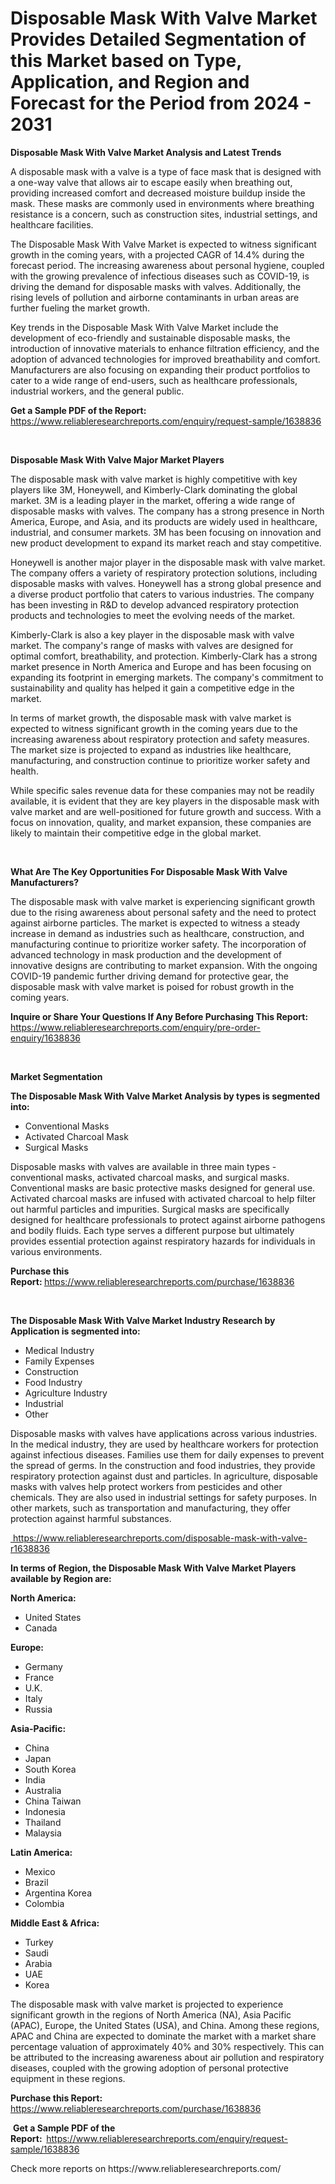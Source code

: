 <p><h1>Disposable Mask With Valve Market Provides Detailed Segmentation of this Market based on Type, Application, and Region and Forecast for the Period from 2024 - 2031</h1></p><p><strong>Disposable Mask With Valve Market Analysis and Latest Trends</strong></p>
<p><p>A disposable mask with a valve is a type of face mask that is designed with a one-way valve that allows air to escape easily when breathing out, providing increased comfort and decreased moisture buildup inside the mask. These masks are commonly used in environments where breathing resistance is a concern, such as construction sites, industrial settings, and healthcare facilities.</p><p>The Disposable Mask With Valve Market is expected to witness significant growth in the coming years, with a projected CAGR of 14.4% during the forecast period. The increasing awareness about personal hygiene, coupled with the growing prevalence of infectious diseases such as COVID-19, is driving the demand for disposable masks with valves. Additionally, the rising levels of pollution and airborne contaminants in urban areas are further fueling the market growth.</p><p>Key trends in the Disposable Mask With Valve Market include the development of eco-friendly and sustainable disposable masks, the introduction of innovative materials to enhance filtration efficiency, and the adoption of advanced technologies for improved breathability and comfort. Manufacturers are also focusing on expanding their product portfolios to cater to a wide range of end-users, such as healthcare professionals, industrial workers, and the general public.</p></p>
<p><strong>Get a Sample PDF of the Report:&nbsp;</strong> <a href="https://www.reliableresearchreports.com/enquiry/request-sample/1638836">https://www.reliableresearchreports.com/enquiry/request-sample/1638836</a></p>
<p>&nbsp;</p>
<p><strong>Disposable Mask With Valve Major Market Players</strong></p>
<p><p>The disposable mask with valve market is highly competitive with key players like 3M, Honeywell, and Kimberly-Clark dominating the global market. 3M is a leading player in the market, offering a wide range of disposable masks with valves. The company has a strong presence in North America, Europe, and Asia, and its products are widely used in healthcare, industrial, and consumer markets. 3M has been focusing on innovation and new product development to expand its market reach and stay competitive.</p><p>Honeywell is another major player in the disposable mask with valve market. The company offers a variety of respiratory protection solutions, including disposable masks with valves. Honeywell has a strong global presence and a diverse product portfolio that caters to various industries. The company has been investing in R&D to develop advanced respiratory protection products and technologies to meet the evolving needs of the market.</p><p>Kimberly-Clark is also a key player in the disposable mask with valve market. The company's range of masks with valves are designed for optimal comfort, breathability, and protection. Kimberly-Clark has a strong market presence in North America and Europe and has been focusing on expanding its footprint in emerging markets. The company's commitment to sustainability and quality has helped it gain a competitive edge in the market.</p><p>In terms of market growth, the disposable mask with valve market is expected to witness significant growth in the coming years due to the increasing awareness about respiratory protection and safety measures. The market size is projected to expand as industries like healthcare, manufacturing, and construction continue to prioritize worker safety and health.</p><p>While specific sales revenue data for these companies may not be readily available, it is evident that they are key players in the disposable mask with valve market and are well-positioned for future growth and success. With a focus on innovation, quality, and market expansion, these companies are likely to maintain their competitive edge in the global market.</p></p>
<p>&nbsp;</p>
<p><strong>What Are The Key Opportunities For Disposable Mask With Valve Manufacturers?</strong></p>
<p><p>The disposable mask with valve market is experiencing significant growth due to the rising awareness about personal safety and the need to protect against airborne particles. The market is expected to witness a steady increase in demand as industries such as healthcare, construction, and manufacturing continue to prioritize worker safety. The incorporation of advanced technology in mask production and the development of innovative designs are contributing to market expansion. With the ongoing COVID-19 pandemic further driving demand for protective gear, the disposable mask with valve market is poised for robust growth in the coming years.</p></p>
<p><strong>Inquire or Share Your Questions If Any Before Purchasing This Report:</strong> <a href="https://www.reliableresearchreports.com/enquiry/pre-order-enquiry/1638836">https://www.reliableresearchreports.com/enquiry/pre-order-enquiry/1638836</a></p>
<p>&nbsp;</p>
<p><strong>Market Segmentation</strong></p>
<p><strong>The Disposable Mask With Valve Market Analysis by types is segmented into:</strong></p>
<p><ul><li>Conventional Masks</li><li>Activated Charcoal Mask</li><li>Surgical Masks</li></ul></p>
<p><p>Disposable masks with valves are available in three main types - conventional masks, activated charcoal masks, and surgical masks. Conventional masks are basic protective masks designed for general use. Activated charcoal masks are infused with activated charcoal to help filter out harmful particles and impurities. Surgical masks are specifically designed for healthcare professionals to protect against airborne pathogens and bodily fluids. Each type serves a different purpose but ultimately provides essential protection against respiratory hazards for individuals in various environments.</p></p>
<p><strong>Purchase this Report:&nbsp;</strong><a href="https://www.reliableresearchreports.com/purchase/1638836">https://www.reliableresearchreports.com/purchase/1638836</a></p>
<p>&nbsp;</p>
<p><strong>The Disposable Mask With Valve Market Industry Research by Application is segmented into:</strong></p>
<p><ul><li>Medical Industry</li><li>Family Expenses</li><li>Construction</li><li>Food Industry</li><li>Agriculture Industry</li><li>Industrial</li><li>Other</li></ul></p>
<p><p>Disposable masks with valves have applications across various industries. In the medical industry, they are used by healthcare workers for protection against infectious diseases. Families use them for daily expenses to prevent the spread of germs. In the construction and food industries, they provide respiratory protection against dust and particles. In agriculture, disposable masks with valves help protect workers from pesticides and other chemicals. They are also used in industrial settings for safety purposes. In other markets, such as transportation and manufacturing, they offer protection against harmful substances.</p></p>
<p><a href="https://www.reliableresearchreports.com/disposable-mask-with-valve-r1638836">&nbsp;https://www.reliableresearchreports.com/disposable-mask-with-valve-r1638836</a></p>
<p><strong>In terms of Region, the Disposable Mask With Valve Market Players available by Region are:</strong></p>
<p>
    <p> <strong> North America: </strong>
        <ul>
            <li>United States</li>
            <li>Canada</li>
        </ul>
        </p> 
    <p> <strong> Europe: </strong>
        <ul>
            <li>Germany</li>
            <li>France</li>
            <li>U.K.</li>
            <li>Italy</li>
            <li>Russia</li>
        </ul>
        </p> 
    <p> <strong> Asia-Pacific: </strong>
        <ul>
            <li>China</li>
            <li>Japan</li>
            <li>South Korea</li>
            <li>India</li>
            <li>Australia</li>
            <li>China Taiwan</li>
            <li>Indonesia</li>
            <li>Thailand</li>
            <li>Malaysia</li>
        </ul>
        </p> 
    <p> <strong> Latin America: </strong>
        <ul>
            <li>Mexico</li>
            <li>Brazil</li>
            <li>Argentina Korea</li>
            <li>Colombia</li>
        </ul>
        </p> 
    <p> <strong> Middle East & Africa: </strong>
        <ul>
            <li>Turkey</li>
            <li>Saudi</li>
            <li>Arabia</li>
            <li>UAE</li>
            <li>Korea</li>
        </ul>
    </p>
    </p>
<p><p>The disposable mask with valve market is projected to experience significant growth in the regions of North America (NA), Asia Pacific (APAC), Europe, the United States (USA), and China. Among these regions, APAC and China are expected to dominate the market with a market share percentage valuation of approximately 40% and 30% respectively. This can be attributed to the increasing awareness about air pollution and respiratory diseases, coupled with the growing adoption of personal protective equipment in these regions.</p></p>
<p><strong>Purchase this Report: </strong><a href="https://www.reliableresearchreports.com/purchase/1638836">https://www.reliableresearchreports.com/purchase/1638836</a></p>
<p>&nbsp;<strong>Get a Sample PDF of the Report:&nbsp;&nbsp;</strong><a href="https://www.reliableresearchreports.com/enquiry/request-sample/1638836">https://www.reliableresearchreports.com/enquiry/request-sample/1638836</a></p>
<p><strong></strong></p>
<p>Check more reports on https://www.reliableresearchreports.com/</p>